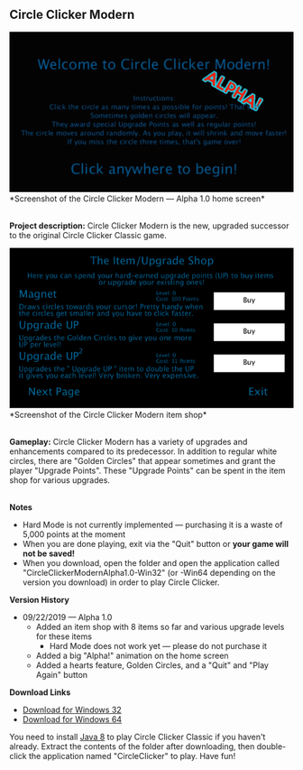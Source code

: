 ## Circle Clicker Modern

<img src="/images/ALPHA!.gif">
*Screenshot of the Circle Clicker Modern — Alpha 1.0 home screen*<br><br>

**Project description:** Circle Clicker Modern is the new, upgraded successor to the original Circle Clicker Classic game. 

<img src="/images/itemShop.PNG"> 
*Screenshot of the Circle Clicker Modern item shop*<br><br>

**Gameplay:** Circle Clicker Modern has a variety of upgrades and enhancements compared to its predecessor. In addition to regular white circles, there are "Golden Circles" that appear sometimes and grant the player "Upgrade Points". These "Upgrade Points" can be spent in the item shop for various upgrades. <br><br>

**Notes**
* Hard Mode is not currently implemented — purchasing it is a waste of 5,000 points at the moment
* When you are done playing, exit via the "Quit" button or **your game will not be saved!**
* When you download, open the folder and open the application called "CircleClickerModernAlpha1.0-Win32" (or -Win64 depending on the version you download) in order to play Circle Clicker.

**Version History**
* 09/22/2019 — Alpha 1.0
  * Added an item shop with 8 items so far and various upgrade levels for these items
    * Hard Mode does not work yet — please do not purchase it
  * Added a big "Alpha!" animation on the home screen
  * Added a hearts feature, Golden Circles, and a "Quit" and "Play Again" button

**Download Links**
- <a href="/downloads/CircleClickerModernAlpha1.0-Win32" download>Download for Windows 32</a>
- <a href="/downloads/CircleClickerModernAlpha1.0-Win64" download>Download for Windows 64</a><br>

You need to install <a href = "https://www.oracle.com/technetwork/java/javase/downloads/jdk8-downloads-2133151.html">Java 8</a> to play Circle Clicker Classic if you haven't already. Extract the contents of the folder after downloading, then double-click the application named "CircleClicker" to play. Have fun!

